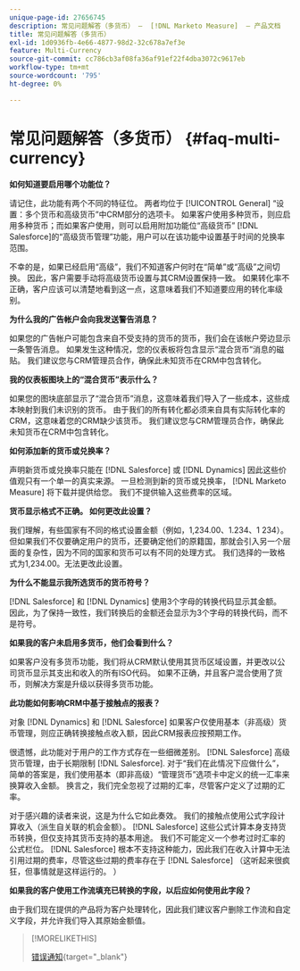 ```yaml
---
unique-page-id: 27656745
description: 常见问题解答（多货币） —  [!DNL Marketo Measure]  — 产品文档
title: 常见问题解答（多货币）
exl-id: 1d0936fb-4e66-4877-98d2-32c678a7ef3e
feature: Multi-Currency
source-git-commit: cc786cb3af08fa36af91ef22f4dba3072c9617eb
workflow-type: tm+mt
source-wordcount: '795'
ht-degree: 0%

---
```


# 常见问题解答（多货币） {#faq-multi-currency}

**如何知道要启用哪个功能位？**

请记住，此功能有两个不同的特征位。 两者均位于 [!UICONTROL General] “设置：多个货币和高级货币”中CRM部分的选项卡。 如果客户使用多种货币，则应启用多种货币；而如果客户使用，则可以启用附加功能位“高级货币” [!DNL Salesforce]的“高级货币管理”功能，用户可以在该功能中设置基于时间的兑换率范围。

不幸的是，如果已经启用“高级”，我们不知道客户何时在“简单”或“高级”之间切换。 因此，客户需要手动将高级货币设置与其CRM设置保持一致。 如果转化率不正确，客户应该可以清楚地看到这一点，这意味着我们不知道要应用的转化率级别。

**为什么我的广告帐户会向我发送警告消息？**

如果您的广告帐户可能包含来自不受支持的货币的货币，我们会在该帐户旁边显示一条警告消息。 如果发生这种情况，您的仪表板将包含显示“混合货币”消息的磁贴。 我们建议您与CRM管理员合作，确保此未知货币在CRM中包含转化。

**我的仪表板图块上的“混合货币”表示什么？**

如果您的图块底部显示了“混合货币”消息，这意味着我们导入了一些成本，这些成本映射到我们未识别的货币。 由于我们的所有转化都必须来自具有实际转化率的CRM，这意味着您的CRM缺少该货币。 我们建议您与CRM管理员合作，确保此未知货币在CRM中包含转化。

**如何添加新的货币或兑换率？**

声明新货币或兑换率只能在 [!DNL Salesforce] 或 [!DNL Dynamics] 因此这些价值观只有一个单一的真实来源。 一旦检测到新的货币或兑换率， [!DNL Marketo Measure] 将下载并提供给您。 我们不提供输入这些费率的区域。

**货币显示格式不正确。 如何更改此设置？**

我们理解，有些国家有不同的格式设置金额（例如，1,234.00、1.234、1 234）。 但如果我们不仅要确定用户的货币，还要确定他们的原籍国，那就会引入另一个层面的复杂性，因为不同的国家和货币可以有不同的处理方式。 我们选择的一致格式为1,234.00。无法更改此设置。

**为什么不能显示我所选货币的货币符号？**

[!DNL Salesforce] 和 [!DNL Dynamics] 使用3个字母的转换代码显示其金额。 因此，为了保持一致性，我们转换后的金额还会显示为3个字母的转换代码，而不是符号。

**如果我的客户未启用多货币，他们会看到什么？**

如果客户没有多货币功能，我们将从CRM默认使用其货币区域设置，并更改以公司货币显示其支出和收入的所有ISO代码。 如果不正确，并且客户混合使用了货币，则解决方案是升级以获得多货币功能。

**此功能如何影响CRM中基于接触点的报表？**

对象 [!DNL Dynamics] 和 [!DNL Salesforce] 如果客户仅使用基本（非高级）货币管理，则应正确转换接触点收入额，因此CRM报表应按预期工作。

很遗憾，此功能对于用户的工作方式存在一些细微差别。 [!DNL Salesforce] 高级货币管理，由于长期限制 [!DNL Salesforce]. 对于“我们在此情况下应做什么”，简单的答案是，我们使用基本（即非高级）“管理货币”选项卡中定义的统一汇率来换算收入金额。 换言之，我们完全忽视了过期的汇率，尽管客户定义了过期的汇率。

对于感兴趣的读者来说，这是为什么它如此奏效。 我们的接触点使用公式字段计算收入（派生自关联的机会金额）。 [!DNL Salesforce] 这些公式计算本身支持货币转换，但仅支持其货币支持的基本用途。 我们不可能定义一个参考过时汇率的公式栏位。 [!DNL Salesforce] 根本不支持这种能力，因此我们在收入计算中无法引用过期的费率，尽管这些过期的费率存在于 [!DNL Salesforce] （这听起来很疯狂，但事情就是这样运行的。 ）

**如果我的客户使用工作流填充已转换的字段，以后应如何使用此字段？**

由于我们现在提供的产品将为客户处理转化，因此我们建议客户删除工作流和自定义字段，并允许我们导入其原始金额值。

>[!MORELIKETHIS]
>
>[错误通知](/help/configuration-and-setup/getting-started-with-marketo-measure/error-notifications.md){target="_blank"}
